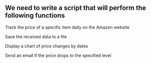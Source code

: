 We need to write a script that will perform the following functions
------------------------
Track the price of a specific item daily on the Amazon website

Save the received data to a file

Display a chart of price changes by dates

Send an email if the price drops to the specified level
